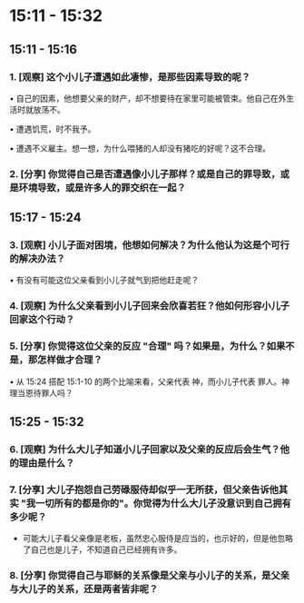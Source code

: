 # 15:11 - 15:32 

## 15:11 - 15:16

### 1. [观察] 这个小儿子遭遇如此凄惨，是那些因素导致的呢？

• 自己的因素，他想要父亲的财产，却不想要待在家里可能被管束。他自己在外生活时就放荡不。

• 遭遇饥荒，时不我予。

• 遭遇不义雇主。想一想，为什么喂猪的人却没有猪吃的好呢？这不合理。

### 2. [分享] 你觉得自己是否遭遇像小儿子那样？或是自己的罪导致，或是环境导致，或是许多人的罪交织在一起？

## 15:17 -  15:24 

### 3. [观察] 小儿子面对困境，他想如何解决？为什么他认为这是个可行的解决办法？

• 有没有可能这位父亲看到小儿子就气到把他赶走呢？

### 4. [观察] 为什么父亲看到小儿子回来会欣喜若狂？他如何形容小儿子回家这个行动？

### 5. [分享] 你觉得这位父亲的反应 "合理" 吗？如果是，为什么？如果不是，那怎样做才合理？

• 从 15:24 搭配 15:1-10 的两个比喻来看，父亲代表 神，而小儿子代表 罪人。神理当恩待罪人吗？

## 15:25 - 15:32 

### 6. [观察] 为什么大儿子知道小儿子回家以及父亲的反应后会生气？他的理由是什么？

### 7. [分享] 大儿子抱怨自己劳碌服侍却似乎一无所获，但父亲告诉他其实 "我一切所有的都是你的"。你觉得为什么大儿子没意识到自己拥有多少呢？

* 可能大儿子看父亲像是老板，虽然忠心服侍是应当的，也示好的，但是他忽略了自己也是儿子，不知道自己已经拥有许多。

### 8. [分享] 你觉得自己与耶稣的关系像是父亲与小儿子的关系，是父亲与大儿子的关系，还是两者皆非呢？
